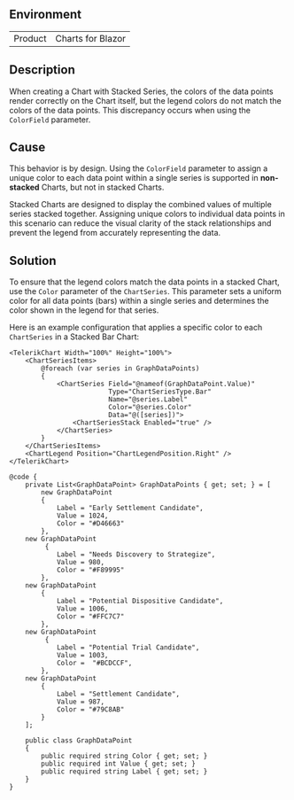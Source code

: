 
## Environment

<table>
<tbody>
<tr>
<td>Product</td>
<td>Charts for Blazor</td>
</tr>
</tbody>
</table>

## Description

When creating a Chart with Stacked Series, the colors of the data points render correctly on the Chart itself, but the legend colors do not match the colors of the data points. This discrepancy occurs when using the `ColorField` parameter.

## Cause

This behavior is by design. Using the `ColorField` parameter to assign a unique color to each data point within a single series is supported in **non-stacked** Charts, but not in stacked Charts.

Stacked Charts are designed to display the combined values of multiple series stacked together. Assigning unique colors to individual data points in this scenario can reduce the visual clarity of the stack relationships and prevent the legend from accurately representing the data.

## Solution

To ensure that the legend colors match the data points in a stacked Chart, use the `Color` parameter of the `ChartSeries`. This parameter sets a uniform color for all data points (bars) within a single series and determines the color shown in the legend for that series.

Here is an example configuration that applies a specific color to each `ChartSeries` in a Stacked Bar Chart:

````RAZOR
<TelerikChart Width="100%" Height="100%">
    <ChartSeriesItems>
        @foreach (var series in GraphDataPoints)
        {
            <ChartSeries Field="@nameof(GraphDataPoint.Value)"
                         Type="ChartSeriesType.Bar"
                         Name="@series.Label"
                         Color="@series.Color"
                         Data="@([series])">
                <ChartSeriesStack Enabled="true" />
            </ChartSeries>
        }
    </ChartSeriesItems>
    <ChartLegend Position="ChartLegendPosition.Right" />
</TelerikChart>

@code {
    private List<GraphDataPoint> GraphDataPoints { get; set; } = [
        new GraphDataPoint
        {
            Label = "Early Settlement Candidate",
            Value = 1024,
            Color = "#D46663"
        },
    new GraphDataPoint
         {
            Label = "Needs Discovery to Strategize",
            Value = 980,
            Color = "#F89995"
        },
    new GraphDataPoint
        {
            Label = "Potential Dispositive Candidate",
            Value = 1006,
            Color = "#FFC7C7"
        },
    new GraphDataPoint
         {
            Label = "Potential Trial Candidate",
            Value = 1003,
            Color =  "#BCDCCF",
        },
    new GraphDataPoint
        {
            Label = "Settlement Candidate",
            Value = 987,
            Color = "#79C8AB"
        }
    ];

    public class GraphDataPoint
    {
        public required string Color { get; set; }
        public required int Value { get; set; }
        public required string Label { get; set; }
    }
}
